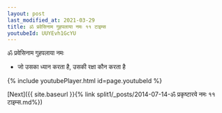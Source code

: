 ```yaml
---
layout: post
last_modified_at: 2021-03-29
title: ॐ प्रवेसिनाम गुहपलाया नमः ११ टाइम्स
youtubeId: UUYEvh1GcYU
---
```

 
 
 ॐ प्रवेसिनाम गुहपलाया नमः  
 
 -  जो उसका ध्यान करता है, उसकी रक्षा कौन करता है 
 
  
 
  
 
 
 
 
 
 


{% include youtubePlayer.html id=page.youtubeId %}
 
[Next]({{ site.baseurl }}{% link  split1/_posts/2014-07-14-ॐ प्रकृष्टारये नमः ११ टाइम्स.md%})
 
